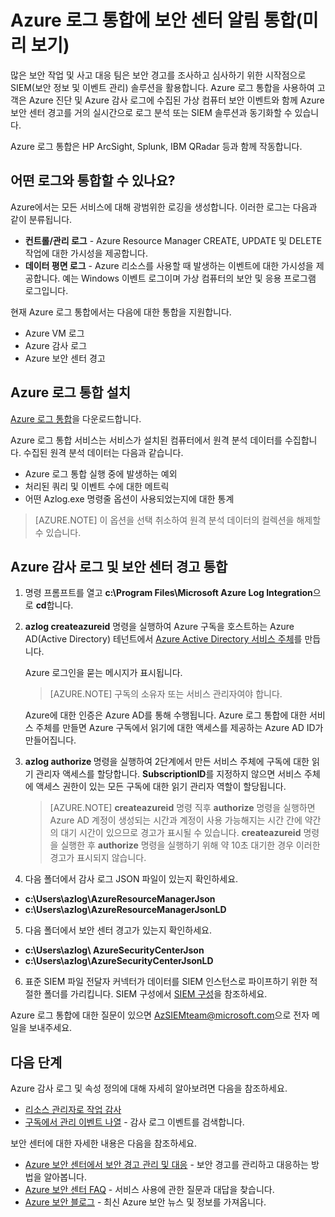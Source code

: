 <properties
   pageTitle="Azure 로그 통합에 Azure 보안 센터 알림 통합(미리 보기) | Microsoft Azure"
   description="이 문서는 Azure 로그 통합에 보안 센터 알림을 통합하는 데 도움을 줍니다."
   services="security-center"
   documentationCenter="na"
   authors="TerryLanfear"
   manager="MBaldwin"
   editor=""/>

<tags
   ms.service="security-center"
   ms.devlang="na"
   ms.topic="article"
   ms.tgt_pltfrm="na"
   ms.workload="na"
   ms.date="08/08/2016"
   ms.author="terrylan"/>

# Azure 로그 통합에 보안 센터 알림 통합(미리 보기)

많은 보안 작업 및 사고 대응 팀은 보안 경고를 조사하고 심사하기 위한 시작점으로 SIEM(보안 정보 및 이벤트 관리) 솔루션을 활용합니다. Azure 로그 통합을 사용하여 고객은 Azure 진단 및 Azure 감사 로그에 수집된 가상 컴퓨터 보안 이벤트와 함께 Azure 보안 센터 경고를 거의 실시간으로 로그 분석 또는 SIEM 솔루션과 동기화할 수 있습니다.

Azure 로그 통합은 HP ArcSight, Splunk, IBM QRadar 등과 함께 작동합니다.

## 어떤 로그와 통합할 수 있나요?

Azure에서는 모든 서비스에 대해 광범위한 로깅을 생성합니다. 이러한 로그는 다음과 같이 분류됩니다.

- **컨트롤/관리 로그** - Azure Resource Manager CREATE, UPDATE 및 DELETE 작업에 대한 가시성을 제공합니다.
- **데이터 평면 로그** - Azure 리소스를 사용할 때 발생하는 이벤트에 대한 가시성을 제공합니다. 예는 Windows 이벤트 로그이며 가상 컴퓨터의 보안 및 응용 프로그램 로그입니다.

현재 Azure 로그 통합에서는 다음에 대한 통합을 지원합니다.

- Azure VM 로그
- Azure 감사 로그
- Azure 보안 센터 경고

## Azure 로그 통합 설치

[Azure 로그 통합](https://www.microsoft.com/download/details.aspx?id=53324)을 다운로드합니다.

Azure 로그 통합 서비스는 서비스가 설치된 컴퓨터에서 원격 분석 데이터를 수집합니다. 수집된 원격 분석 데이터는 다음과 같습니다.

- Azure 로그 통합 실행 중에 발생하는 예외
- 처리된 쿼리 및 이벤트 수에 대한 메트릭
- 어떤 Azlog.exe 명령줄 옵션이 사용되었는지에 대한 통계

> [AZURE.NOTE] 이 옵션을 선택 취소하여 원격 분석 데이터의 컬렉션을 해제할 수 있습니다.

## Azure 감사 로그 및 보안 센터 경고 통합

1. 명령 프롬프트를 열고 **c:\\Program Files\\Microsoft Azure Log Integration**으로 **cd**합니다.

2. **azlog createazureid** 명령을 실행하여 Azure 구독을 호스트하는 Azure AD(Active Directory) 테넌트에서 [Azure Active Directory 서비스 주체](../active-directory/active-directory-application-objects.md)를 만듭니다.

    Azure 로그인을 묻는 메시지가 표시됩니다.

    > [AZURE.NOTE] 구독의 소유자 또는 서비스 관리자여야 합니다.

    Azure에 대한 인증은 Azure AD를 통해 수행됩니다. Azure 로그 통합에 대한 서비스 주체를 만들면 Azure 구독에서 읽기에 대한 액세스를 제공하는 Azure AD ID가 만들어집니다.

3. **azlog authorize <SubscriptionID>** 명령을 실행하여 2단계에서 만든 서비스 주체에 구독에 대한 읽기 관리자 액세스를 할당합니다. **SubscriptionID**를 지정하지 않으면 서비스 주체에 액세스 권한이 있는 모든 구독에 대한 읽기 관리자 역할이 할당됩니다.

    > [AZURE.NOTE] **createazureid** 명령 직후 **authorize** 명령을 실행하면 Azure AD 계정이 생성되는 시간과 계정이 사용 가능해지는 시간 간에 약간의 대기 시간이 있으므로 경고가 표시될 수 있습니다. **createazureid** 명령을 실행한 후 **authorize** 명령을 실행하기 위해 약 10초 대기한 경우 이러한 경고가 표시되지 않습니다.

4. 다음 폴더에서 감사 로그 JSON 파일이 있는지 확인하세요.

  - **c:\\Users\\azlog\\AzureResourceManagerJson**
  - **c:\\Users\\azlog\\AzureResourceManagerJsonLD**

5. 다음 폴더에서 보안 센터 경고가 있는지 확인하세요.

  - **c:\\Users\\azlog\\ AzureSecurityCenterJson**
  - **c:\\Users\\azlog\\AzureSecurityCenterJsonLD**

6. 표준 SIEM 파일 전달자 커넥터가 데이터를 SIEM 인스턴스로 파이프하기 위한 적절한 폴더를 가리킵니다. SIEM 구성에서 [SIEM 구성](https://azsiempublicdrops.blob.core.windows.net/drops/ALL.htm)을 참조하세요.

Azure 로그 통합에 대한 질문이 있으면 [AzSIEMteam@microsoft.com](mailto:AzSIEMteam@microsoft.com)으로 전자 메일을 보내주세요.

## 다음 단계

Azure 감사 로그 및 속성 정의에 대해 자세히 알아보려면 다음을 참조하세요.

- [리소스 관리자로 작업 감사](../resource-group-audit.md)
- [구독에서 관리 이벤트 나열](https://msdn.microsoft.com/library/azure/dn931934.aspx) - 감사 로그 이벤트를 검색합니다.

보안 센터에 대한 자세한 내용은 다음을 참조하세요.

- [Azure 보안 센터에서 보안 경고 관리 및 대응](security-center-managing-and-responding-alerts.md) - 보안 경고를 관리하고 대응하는 방법을 알아봅니다.
- [Azure 보안 센터 FAQ](security-center-faq.md) - 서비스 사용에 관한 질문과 대답을 찾습니다.
- [Azure 보안 블로그](http://blogs.msdn.com/b/azuresecurity/) - 최신 Azure 보안 뉴스 및 정보를 가져옵니다.

<!---HONumber=AcomDC_0921_2016-->